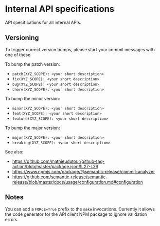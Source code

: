 # Internal API specifications

API specifications for all internal APIs.

## Versioning

To trigger correct version bumps, please start your commit messages with one of these:

To bump the patch version:

- `patch(XYZ_SCOPE): <your short description>`
- `fix(XYZ_SCOPE): <your short description>`
- `bug(XYZ_SCOPE): <your short description>`
- `chore(XYZ_SCOPE): <your short description>`

To bump the minor version:

- `minor(XYZ_SCOPE): <your short description>`
- `feat(XYZ_SCOPE): <your short description>`
- `feature(XYZ_SCOPE): <your short description>`

To bump the major version:

- `major(XYZ_SCOPE): <your short description>`
- `breaking(XYZ_SCOPE): <your short description>`

See also:

- https://github.com/mathieudutour/github-tag-action/blob/master/package.json#L27-L29
- https://www.npmjs.com/package/@semantic-release/commit-analyzer
- https://github.com/semantic-release/semantic-release/blob/master/docs/usage/configuration.md#configuration

## Notes 

You can add a `FORCE=True` prefix to the `make` invocations. Currently it allows the code generator for the API client NPM package to ignore validation errors.
